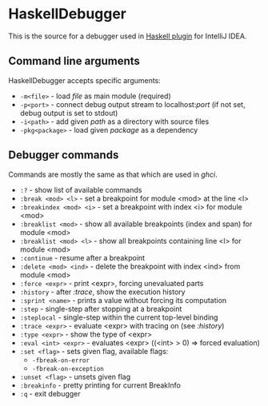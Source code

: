 # HaskellDebugger

This is the source for a debugger used in [Haskell plugin](https://github.com/Atsky/haskell-idea-plugin) for IntelliJ IDEA.

## Command line arguments

HaskellDebugger accepts specific arguments:
* `-m<file>` - load *file* as main module (required)
* `-p<port>` - connect debug output stream to localhost:*port* (if not set, debug output is set to stdout)
* `-i<path>` - add given *path* as a directory with source files
* `-pkg<package>` - load given *package* as a dependency

## Debugger commands

Commands are mostly the same as that which are used in *ghci*.
* `:?` - show list of available commands
* `:break <mod> <l>` - set a breakpoint for module \<mod\> at the line \<l\>
* `:breakindex <mod> <i>` - set a breakpoint with index \<i\> for module \<mod\>
* `:breaklist <mod>` - show all available breakpoints (index and span) for module \<mod\>
* `:breaklist <mod> <l>` - show all breakpoints containing line \<l\> for module \<mod\> 
* `:continue` - resume after a breakpoint
* `:delete <mod> <ind>` - delete the breakpoint with index \<ind\> from module \<mod\>
* `:force <expr>` - print \<expr\>, forcing unevaluated parts
* `:history` - after *:trace*, show the execution history
* `:sprint <name>` - prints a value without forcing its computation
* `:step` - single-step after stopping at a breakpoint
* `:steplocal` - single-step within the current top-level binding
* `:trace <expr>` - evaluate \<expr\> with tracing on (see *:history*)
* `:type <expr>` - show the type of \<expr\>
* `:eval <int> <expr>` - evaluates \<expr\> ((\<int\> \> 0) =\> forced evaluation)
* `:set <flag>` - sets given flag, available flags: 
    * `-fbreak-on-error`
    * `-fbreak-on-exception`
* `:unset <flag>` - unsets given flag
* `:breakinfo` - pretty printing for current BreakInfo
* `:q` - exit debugger
